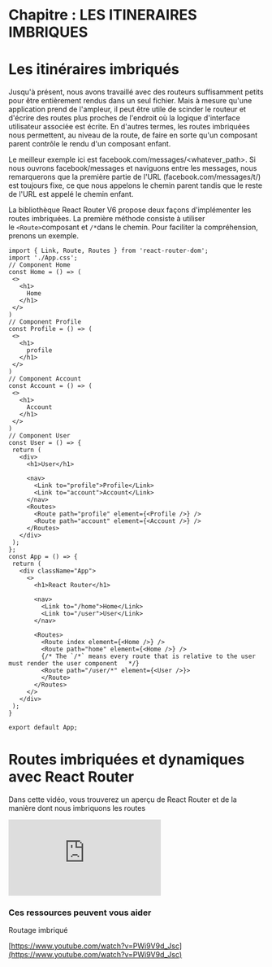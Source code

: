 # Chapitre : LES ITINERAIRES IMBRIQUES


# Les itinéraires imbriqués

Jusqu'à présent, nous avons travaillé avec des routeurs suffisamment petits pour être entièrement rendus dans un seul fichier. Mais à mesure qu'une application prend de l'ampleur, il peut être utile de scinder le routeur et d'écrire des routes plus proches de l'endroit où la logique d'interface utilisateur associée est écrite.
En d'autres termes, les routes imbriquées nous permettent, au niveau de la route, de faire en sorte qu'un composant parent contrôle le rendu d'un composant enfant.

Le meilleur exemple ici est facebook.com/messages/<whatever_path>.
Si nous ouvrons facebook/messages et naviguons entre les messages, nous remarquerons que la première partie de l'URL (facebook.com/messages/t/) est toujours fixe, ce que nous appelons le chemin parent tandis que le reste de l'URL est appelé le chemin enfant.

La bibliothèque React Router V6 propose deux façons d'implémenter les routes imbriquées.
La première méthode consiste à utiliser le `<Route>`composant et `/*`dans le chemin.
Pour faciliter la compréhension, prenons un exemple.

```
import { Link, Route, Routes } from 'react-router-dom';
import './App.css';
// Component Home
const Home = () => (
 <>
   <h1>
     Home
   </h1>
 </>
)
// Component Profile
const Profile = () => (
 <>
   <h1>
     profile
   </h1>
 </>
)
// Component Account
const Account = () => (
 <>
   <h1>
     Account
   </h1>
 </>
)
// Component User
const User = () => {
 return (
   <div>
     <h1>User</h1>

     <nav>
       <Link to="profile">Profile</Link>
       <Link to="account">Account</Link>
     </nav>
     <Routes>
       <Route path="profile" element={<Profile />} />
       <Route path="account" element={<Account />} />
     </Routes>
   </div>
 );
};
const App = () => {
 return (
   <div className="App">
     <>
       <h1>React Router</h1>

       <nav>
         <Link to="/home">Home</Link>
         <Link to="/user">User</Link>
       </nav>

       <Routes>
         <Route index element={<Home />} />
         <Route path="home" element={<Home />} />
         {/* The `/*` means every route that is relative to the user must render the user component   */}
         <Route path="/user/*" element={<User />}>
         </Route>
       </Routes>
     </>
   </div>
 );
}

export default App;
```

# Routes imbriquées et dynamiques avec React Router

Dans cette vidéo, vous trouverez un aperçu de React Router et de la manière dont nous imbriquons les routes

<iframe allowfullscreen="true" frameborder="0" src="https://www.youtube.com/embed/lGjU0tBmP5M?list=PL-w_yrNy8uTaWNAYCFoyW0C0zPm4S9b3v"></iframe>

### Ces ressources peuvent vous aider

Routage imbriqué

[https://www.youtube.com/watch?v=PWi9V9d_Jsc](https://www.youtube.com/watch?v=PWi9V9d_Jsc)
